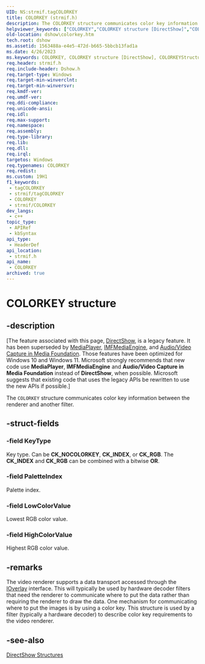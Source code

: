 ```yaml
---
UID: NS:strmif.tagCOLORKEY
title: COLORKEY (strmif.h)
description: The COLORKEY structure communicates color key information between the renderer and another filter.
helpviewer_keywords: ["COLORKEY","COLORKEY structure [DirectShow]","COLORKEYStructure","dshow.colorkey","strmif/COLORKEY"]
old-location: dshow\colorkey.htm
tech.root: dshow
ms.assetid: 1563488a-e4e5-472d-b665-5bbcb13fad1a
ms.date: 4/26/2023
ms.keywords: COLORKEY, COLORKEY structure [DirectShow], COLORKEYStructure, dshow.colorkey, strmif/COLORKEY
req.header: strmif.h
req.include-header: Dshow.h
req.target-type: Windows
req.target-min-winverclnt: 
req.target-min-winversvr: 
req.kmdf-ver: 
req.umdf-ver: 
req.ddi-compliance: 
req.unicode-ansi: 
req.idl: 
req.max-support: 
req.namespace: 
req.assembly: 
req.type-library: 
req.lib: 
req.dll: 
req.irql: 
targetos: Windows
req.typenames: COLORKEY
req.redist: 
ms.custom: 19H1
f1_keywords:
 - tagCOLORKEY
 - strmif/tagCOLORKEY
 - COLORKEY
 - strmif/COLORKEY
dev_langs:
 - c++
topic_type:
 - APIRef
 - kbSyntax
api_type:
 - HeaderDef
api_location:
 - strmif.h
api_name:
 - COLORKEY
archived: true
---
```


# COLORKEY structure


## -description

\[The feature associated with this page, [DirectShow](/windows/win32/directshow/directshow), is a legacy feature. It has been superseded by [MediaPlayer](/uwp/api/Windows.Media.Playback.MediaPlayer), [IMFMediaEngine](/windows/win32/api/mfmediaengine/nn-mfmediaengine-imfmediaengine), and [Audio/Video Capture in Media Foundation](/windows/win32/medfound/audio-video-capture-in-media-foundation). Those features have been optimized for Windows 10 and Windows 11. Microsoft strongly recommends that new code use **MediaPlayer**, **IMFMediaEngine** and **Audio/Video Capture in Media Foundation** instead of **DirectShow**, when possible. Microsoft suggests that existing code that uses the legacy APIs be rewritten to use the new APIs if possible.\]

The <code>COLORKEY</code> structure communicates color key information between the renderer and another filter.

## -struct-fields

### -field KeyType

Key type. Can be <b>CK_NOCOLORKEY</b>, <b>CK_INDEX</b>, or <b>CK_RGB</b>. The <b>CK_INDEX</b> and <b>CK_RGB</b> can be combined with a bitwise <b>OR</b>.

### -field PaletteIndex

Palette index.

### -field LowColorValue

Lowest RGB color value.

### -field HighColorValue

Highest RGB color value.

## -remarks

The video renderer supports a data transport accessed through the <a href="/windows/desktop/api/strmif/nn-strmif-ioverlay">IOverlay</a> interface. This will typically be used by hardware decoder filters that need the renderer to communicate where to put the data rather than requiring the renderer to draw the data. One mechanism for communicating where to put the images is by using a color key. This structure is used by a filter (typically a hardware decoder) to describe color key requirements to the video renderer.

## -see-also

<a href="/windows/desktop/DirectShow/directshow-structures">DirectShow Structures</a>